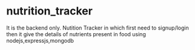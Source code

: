 # nutrition_tracker
It is the backend only.
Nutition Tracker in which first need to signup/login then it give the details  of nutrients present in food using nodejs,expressjs,mongodb
